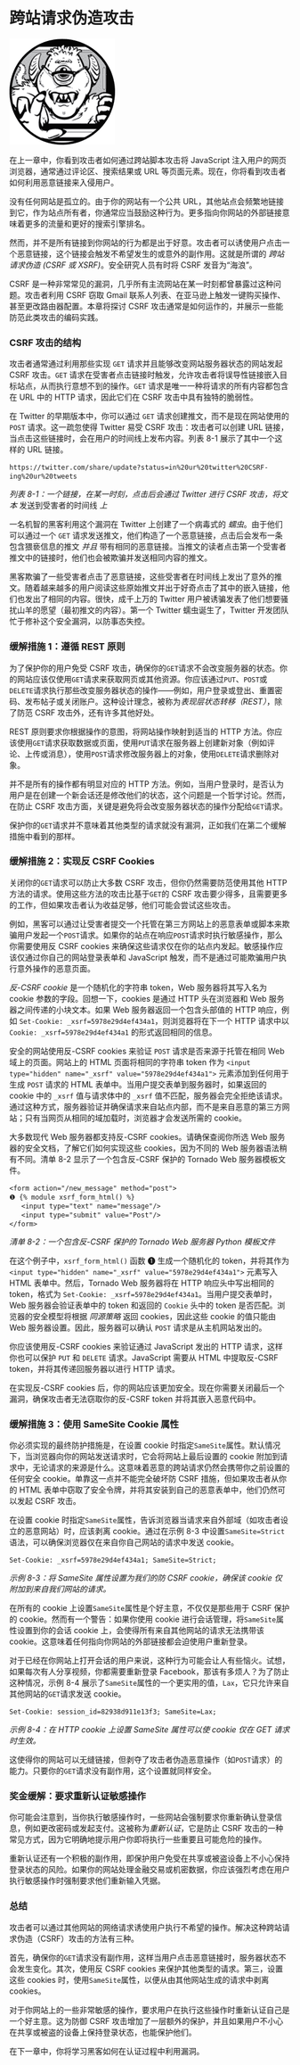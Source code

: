 # **跨站请求伪造攻击**

![image](img/common01.jpg)

在上一章中，你看到攻击者如何通过跨站脚本攻击将 JavaScript 注入用户的网页浏览器，通常通过评论区、搜索结果或 URL 等页面元素。现在，你将看到攻击者如何利用恶意链接来入侵用户。

没有任何网站是孤立的。由于你的网站有一个公共 URL，其他站点会频繁地链接到它，作为站点所有者，你通常应当鼓励这种行为。更多指向你网站的外部链接意味着更多的流量和更好的搜索引擎排名。

然而，并不是所有链接到你网站的行为都是出于好意。攻击者可以诱使用户点击一个恶意链接，这个链接会触发不希望发生的或意外的副作用。这就是所谓的 *跨站请求伪造 (CSRF 或 XSRF)*。安全研究人员有时将 CSRF 发音为“海浪”。

CSRF 是一种非常常见的漏洞，几乎所有主流网站在某一时刻都曾暴露过这种问题。攻击者利用 CSRF 窃取 Gmail 联系人列表、在亚马逊上触发一键购买操作、甚至更改路由器配置。本章将探讨 CSRF 攻击通常是如何运作的，并展示一些能防范此类攻击的编码实践。

### CSRF 攻击的结构

攻击者通常通过利用那些实现 `GET` 请求并且能够改变网站服务器状态的网站发起 CSRF 攻击。`GET` 请求在受害者点击链接时触发，允许攻击者将误导性链接嵌入目标站点，从而执行意想不到的操作。`GET` 请求是唯一一种将请求的所有内容都包含在 URL 中的 HTTP 请求，因此它们在 CSRF 攻击中具有独特的脆弱性。

在 Twitter 的早期版本中，你可以通过 `GET` 请求创建推文，而不是现在网站使用的 `POST` 请求。这一疏忽使得 Twitter 易受 CSRF 攻击：攻击者可以创建 URL 链接，当点击这些链接时，会在用户的时间线上发布内容。列表 8-1 展示了其中一个这样的 URL 链接。

```
https://twitter.com/share/update?status=in%20ur%20twitter%20CSRF-ing%20ur%20tweets
```

*列表 8-1：一个链接，在某一时刻，点击后会通过 Twitter 进行 CSRF 攻击，将文本* 发送到受害者的时间线 *上*

一名机智的黑客利用这个漏洞在 Twitter 上创建了一个病毒式的 *蠕虫*。由于他们可以通过一个 `GET` 请求发送推文，他们构造了一个恶意链接，点击后会发布一条包含猥亵信息的推文 *并且* 带有相同的恶意链接。当推文的读者点击第一个受害者推文中的链接时，他们也会被欺骗并发送相同内容的推文。

黑客欺骗了一些受害者点击了恶意链接，这些受害者在时间线上发出了意外的推文。随着越来越多的用户阅读这些原始推文并出于好奇点击了其中的嵌入链接，他们也发出了相同的内容。很快，成千上万的 Twitter 用户被诱骗发表了他们想要骚扰山羊的愿望（最初推文的内容）。第一个 Twitter 蠕虫诞生了，Twitter 开发团队忙于修补这个安全漏洞，以防事态失控。

### 缓解措施 1：遵循 REST 原则

为了保护你的用户免受 CSRF 攻击，确保你的`GET`请求不会改变服务器的状态。你的网站应该仅使用`GET`请求来获取网页或其他资源。你应该通过`PUT`、`POST`或`DELETE`请求执行那些改变服务器状态的操作——例如，用户登录或登出、重置密码、发布帖子或关闭账户。这种设计理念，被称为*表现层状态转移（REST）*，除了防范 CSRF 攻击外，还有许多其他好处。

REST 原则要求你根据操作的意图，将网站操作映射到适当的 HTTP 方法。你应该使用`GET`请求获取数据或页面，使用`PUT`请求在服务器上创建新对象（例如评论、上传或消息），使用`POST`请求修改服务器上的对象，使用`DELETE`请求删除对象。

并不是所有的操作都有明显对应的 HTTP 方法。例如，当用户登录时，是否认为用户是在创建一个新会话还是修改他们的状态，这个问题是一个哲学讨论。然而，在防止 CSRF 攻击方面，关键是避免将会改变服务器状态的操作分配给`GET`请求。

保护你的`GET`请求并不意味着其他类型的请求就没有漏洞，正如我们在第二个缓解措施中看到的那样。

### 缓解措施 2：实现反 CSRF Cookies

关闭你的`GET`请求可以防止大多数 CSRF 攻击，但你仍然需要防范使用其他 HTTP 方法的请求。使用这些方法的攻击比基于`GET`的 CSRF 攻击要少得多，且需要更多的工作，但如果攻击者认为收益足够，他们可能会尝试这些攻击。

例如，黑客可以通过让受害者提交一个托管在第三方网站上的恶意表单或脚本来欺骗用户发起一个`POST`请求。如果你的站点在响应`POST`请求时执行敏感操作，那么你需要使用反 CSRF cookies 来确保这些请求仅在你的站点内发起。敏感操作应该仅通过你自己的网站登录表单和 JavaScript 触发，而不是通过可能欺骗用户执行意外操作的恶意页面。

*反-CSRF cookie* 是一个随机化的字符串 token，Web 服务器将其写入名为 cookie 参数的字段。回想一下，cookies 是通过 HTTP 头在浏览器和 Web 服务器之间传递的小块文本。如果 Web 服务器返回一个包含头部值的 HTTP 响应，例如 `Set-Cookie: _xsrf=5978e29d4ef434a1`，则浏览器将在下一个 HTTP 请求中以 `Cookie: _xsrf=5978e29d4ef434a1` 的形式返回相同的信息。

安全的网站使用反-CSRF cookies 来验证 `POST` 请求是否来源于托管在相同 Web 域上的页面。网站上的 HTML 页面将相同的字符串 token 作为 `<input type="hidden" name="_xsrf" value="5978e29d4ef434a1">` 元素添加到任何用于生成 `POST` 请求的 HTML 表单中。当用户提交表单到服务器时，如果返回的 cookie 中的 `_xsrf` 值与请求体中的 `_xsrf` 值不匹配，服务器会完全拒绝该请求。通过这种方式，服务器验证并确保请求来自站点内部，而不是来自恶意的第三方网站；只有当网页从相同的域加载时，浏览器才会发送所需的 cookie。

大多数现代 Web 服务器都支持反-CSRF cookies。请确保查阅你所选 Web 服务器的安全文档，了解它们如何实现这些 cookies，因为不同的 Web 服务器语法稍有不同。清单 8-2 显示了一个包含反-CSRF 保护的 Tornado Web 服务器模板文件。

```
<form action="/new_message" method="post">
❶ {% module xsrf_form_html() %}
   <input type="text" name="message"/>
   <input type="submit" value="Post"/>
</form>
```

*清单 8-2：一个包含反-CSRF 保护的 Tornado Web 服务器 Python 模板文件*

在这个例子中，`xsrf_form_html()` 函数 ❶ 生成一个随机化的 token，并将其作为 `<input type="hidden" name="_xsrf" value="5978e29d4ef434a1">` 元素写入 HTML 表单中。然后，Tornado Web 服务器将在 HTTP 响应头中写出相同的 token，格式为 `Set-Cookie: _xsrf=5978e29d4ef434a1`。当用户提交表单时，Web 服务器会验证表单中的 token 和返回的 `Cookie` 头中的 token 是否匹配。浏览器的安全模型将根据 *同源策略* 返回 cookies，因此这些 cookie 的值只能由 Web 服务器设置。因此，服务器可以确认 `POST` 请求是从主机网站发出的。

你应该使用反-CSRF cookies 来验证通过 JavaScript 发出的 HTTP 请求，这样你也可以保护 `PUT` 和 `DELETE` 请求。JavaScript 需要从 HTML 中提取反-CSRF token，并将其传递回服务器以进行 HTTP 请求。

在实现反-CSRF cookies 后，你的网站应该更加安全。现在你需要关闭最后一个漏洞，确保攻击者无法窃取你的反-CSRF token 并将其嵌入恶意代码中。

### 缓解措施 3：使用 SameSite Cookie 属性

你必须实现的最终防护措施是，在设置 cookie 时指定`SameSite`属性。默认情况下，当浏览器向你的网站发送请求时，它会将网站上最后设置的 cookie 附加到请求中，无论请求的来源是什么。这意味着恶意的跨站请求仍然会携带你之前设置的任何安全 cookie。单靠这一点并不能完全破坏防 CSRF 措施，但如果攻击者从你的 HTML 表单中窃取了安全令牌，并将其安装到自己的恶意表单中，他们仍然可以发起 CSRF 攻击。

在设置 cookie 时指定`SameSite`属性，告诉浏览器当请求来自外部域（如攻击者设立的恶意网站）时，应该剥离 cookie。通过在示例 8-3 中设置`SameSite=Strict`语法，可以确保浏览器仅在来自你自己网站的请求中发送 cookie。

```
Set-Cookie: _xsrf=5978e29d4ef434a1; SameSite=Strict;
```

*示例 8-3：将 SameSite 属性设置为我们的防 CSRF cookie，确保该 cookie 仅附加到来自我们网站的请求。*

在所有的 cookie 上设置`SameSite`属性是个好主意，不仅仅是那些用于 CSRF 保护的 cookie。然而有一个警告：如果你使用 cookie 进行会话管理，将`SameSite`属性设置到你的会话 cookie 上，会使得所有来自其他网站的请求无法携带该 cookie。这意味着任何指向你网站的外部链接都会迫使用户重新登录。

对于已经在你网站上打开会话的用户来说，这种行为可能会让人有些恼火。试想，如果每次有人分享视频，你都需要重新登录 Facebook，那该有多烦人？为了防止这种情况，示例 8-4 展示了`SameSite`属性的一个更实用的值，`Lax`，它只允许来自其他网站的`GET`请求发送 cookie。

```
Set-Cookie: session_id=82938d911e13f3; SameSite=Lax;
```

*示例 8-4：在 HTTP cookie 上设置 SameSite 属性可以使 cookie 仅在 GET 请求时生效。*

这使得你的网站可以无缝链接，但剥夺了攻击者伪造恶意操作（如`POST`请求）的能力。只要你的`GET`请求没有副作用，这个设置就同样安全。

### 奖金缓解：要求重新认证敏感操作

你可能会注意到，当你执行敏感操作时，一些网站会强制要求你重新确认登录信息，例如更改密码或发起支付。这被称为*重新认证*，它是防止 CSRF 攻击的一种常见方式，因为它明确地提示用户你即将执行一些重要且可能危险的操作。

重新认证还有一个积极的副作用，即保护用户免受在共享或被盗设备上不小心保持登录状态的风险。如果你的网站处理金融交易或机密数据，你应该强烈考虑在用户执行敏感操作时强制要求他们重新输入凭据。

### 总结

攻击者可以通过其他网站的网络请求诱使用户执行不希望的操作。解决这种跨站请求伪造（CSRF）攻击的方法有三种。

首先，确保你的`GET`请求没有副作用，这样当用户点击恶意链接时，服务器状态不会发生变化。其次，使用反 CSRF cookies 来保护其他类型的请求。第三，设置这些 cookies 时，使用`SameSite`属性，以便从由其他网站生成的请求中剥离 cookies。

对于你网站上的一些非常敏感的操作，要求用户在执行这些操作时重新认证自己是一个好主意。这为防御 CSRF 攻击增加了一层额外的保护，并且如果用户不小心在共享或被盗的设备上保持登录状态，也能保护他们。

在下一章中，你将学习黑客如何在认证过程中利用漏洞。

